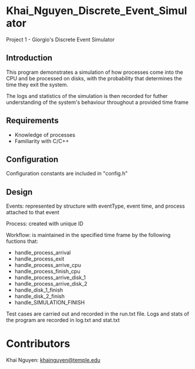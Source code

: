 # Khai_Nguyen_Discrete_Event_Simulator
Project 1 - Giorgio's Discrete Event Simulator

## Introduction
This program demonstrates a simulation of how processes come into the CPU and be processed on disks, with the probability that determines the time they exit the system.

The logs and statistics of the simulation is then recorded for futher understanding of the system's behaviour throughout a provided time frame

## Requirements
- Knowledge of processes 
- Familiarity with C/C++

## Configuration
Configuration constants are included in "config.h"

## Design
Events: represented by structure with eventType, event time, and process attached to that event

Process: created with unique ID

Workflow: is maintained in the specified time frame by the following fuctions that:

- handle_process_arrival
- handle_process_exit
- handle_process_arrive_cpu
- handle_process_finish_cpu
- handle_process_arrive_disk_1
- handle_process_arrive_disk_2
- handle_disk_1_finish
- handle_disk_2_finish
- handle_SIMULATION_FINISH

Test cases are carried out and recorded in the run.txt file.
Logs and stats of the program are recorded in log.txt and stat.txt

# Contributors
Khai Nguyen: khainguyen@temple.edu
